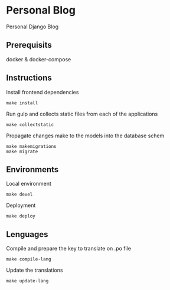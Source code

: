 # Personal Blog
Personal Django Blog

## Prerequisits
docker & docker-compose

## Instructions
Install frontend dependencies

```
make install
```

Run gulp and collects static files from each of the applications

```
make collectstatic
```

Propagate changes make to the models into the database schem

```
make makemigrations
make migrate
```

## Environments

Local environment

```
make devel
```
Deployment

```
make deploy
```

## Lenguages

Compile and prepare the key to translate on .po file
```
make compile-lang
```
Update the translations
```
make update-lang
```

